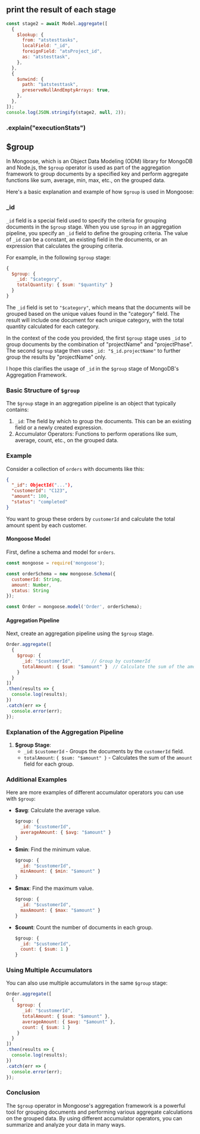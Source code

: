 ## print the result of each stage

```javascript
const stage2 = await Model.aggregate([
  {
    $lookup: {
      from: "atstesttasks",
      localField: "_id",
      foreignField: "atsProject_id",
      as: "atstesttask",
    },
  },
  {
    $unwind: {
      path: "$atstesttask",
      preserveNullAndEmptyArrays: true,
    },
  },
]);
console.log(JSON.stringify(stage2, null, 2));
```
### .explain("executionStats")

## $group
In Mongoose, which is an Object Data Modeling (ODM) library for MongoDB and Node.js, the `$group` operator is used as part of the aggregation framework to group documents by a specified key and perform aggregate functions like sum, average, min, max, etc., on the grouped data.

Here's a basic explanation and example of how `$group` is used in Mongoose:
### _id
`_id` field is a special field used to specify the criteria for grouping documents in the `$group` stage. When you use `$group` in an aggregation pipeline, you specify an `_id` field to define the grouping criteria. The value of `_id` can be a constant, an existing field in the documents, or an expression that calculates the grouping criteria.

For example, in the following `$group` stage:
```javascript
{
  $group: {
    _id: "$category",
    totalQuantity: { $sum: "$quantity" }
  }
}
```
The `_id` field is set to `"$category"`, which means that the documents will be grouped based on the unique values found in the "category" field. The result will include one document for each unique category, with the total quantity calculated for each category.

In the context of the code you provided, the first `$group` stage uses `_id` to group documents by the combination of "projectName" and "projectPhase". The second `$group` stage then uses `_id: "$_id.projectName"` to further group the results by "projectName" only.

I hope this clarifies the usage of `_id` in the `$group` stage of MongoDB's Aggregation Framework.
### Basic Structure of `$group`
The `$group` stage in an aggregation pipeline is an object that typically contains:

1. `_id`: The field by which to group the documents. This can be an existing field or a newly created expression.
2. Accumulator Operators: Functions to perform operations like sum, average, count, etc., on the grouped data.

### Example
Consider a collection of `orders` with documents like this:

```json
{
  "_id": ObjectId("..."),
  "customerId": "C123",
  "amount": 100,
  "status": "completed"
}
```

You want to group these orders by `customerId` and calculate the total amount spent by each customer.

#### Mongoose Model
First, define a schema and model for `orders`.

```javascript
const mongoose = require('mongoose');

const orderSchema = new mongoose.Schema({
  customerId: String,
  amount: Number,
  status: String
});

const Order = mongoose.model('Order', orderSchema);
```

#### Aggregation Pipeline
Next, create an aggregation pipeline using the `$group` stage.

```javascript
Order.aggregate([
  {
    $group: {
      _id: "$customerId",       // Group by customerId
      totalAmount: { $sum: "$amount" }  // Calculate the sum of the amounts for each group
    }
  }
])
.then(results => {
  console.log(results);
})
.catch(err => {
  console.error(err);
});
```

### Explanation of the Aggregation Pipeline
1. **$group Stage**:
    - `_id`: `$customerId` - Groups the documents by the `customerId` field.
    - `totalAmount`: `{ $sum: "$amount" }` - Calculates the sum of the `amount` field for each group.

### Additional Examples
Here are more examples of different accumulator operators you can use with `$group`:

- **$avg**: Calculate the average value.
  ```javascript
  $group: {
    _id: "$customerId",
    averageAmount: { $avg: "$amount" }
  }
  ```

- **$min**: Find the minimum value.
  ```javascript
  $group: {
    _id: "$customerId",
    minAmount: { $min: "$amount" }
  }
  ```

- **$max**: Find the maximum value.
  ```javascript
  $group: {
    _id: "$customerId",
    maxAmount: { $max: "$amount" }
  }
  ```

- **$count**: Count the number of documents in each group.
  ```javascript
  $group: {
    _id: "$customerId",
    count: { $sum: 1 }
  }
  ```

### Using Multiple Accumulators
You can also use multiple accumulators in the same `$group` stage:

```javascript
Order.aggregate([
  {
    $group: {
      _id: "$customerId",
      totalAmount: { $sum: "$amount" },
      averageAmount: { $avg: "$amount" },
      count: { $sum: 1 }
    }
  }
])
.then(results => {
  console.log(results);
})
.catch(err => {
  console.error(err);
});
```

### Conclusion
The `$group` operator in Mongoose's aggregation framework is a powerful tool for grouping documents and performing various aggregate calculations on the grouped data. By using different accumulator operators, you can summarize and analyze your data in many ways.

